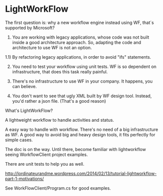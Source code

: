 LightWorkFlow
=============

The first question is: why a new workflow engine instead using WF, that´s supported by Microsoft?

1) You are working with legacy applications, whose code was not built inside a good architecture approach. So, adapting the code and architecture to use WF is not an option.

  1.1) By refactoring legacy applications, in order to avoid "ifs" statements.
  
2) You need to test your workflow using unit tests. WF is so dependent on infrastructure, that does this task really painful.

3) There's no infrastructure to use WF in your company. It happens, you can believe.

4) You don't want to see that ugly XML built by WF design tool. Instead, you'd rather a json file. (That's a good reason)

What's LightWorkFlow?

A lightweight workflow to handle activities and status.

A easy way to handle with workflow. There's no need of a big infrastructure as WF. 
A good way to avoid big and heavy design tools, it fits perfectly for simple cases.

The doc is on the way. Until there, become familiar with lightworkflow seeing WorkflowClient project examples.

There are unit tests to help you as well.

http://lordinateurandme.wordpress.com/2014/02/13/tutorial-lightworkflow-part-1-motivations/

See WorkFlowClient/Program.cs for good examples.

